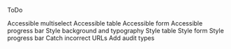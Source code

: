 ToDo

Accessible multiselect
Accessible table
Accessible form
Accessible progress bar
Style background and typography
Style table
Style form
Style progress bar
Catch incorrect URLs
Add audit types
